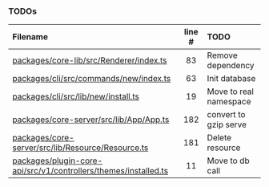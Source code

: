 ### TODOs
| Filename | line # | TODO
|:------|:------:|:------
| [packages/core-lib/src/Renderer/index.ts](packages/core-lib/src/Renderer/index.ts#L83) | 83 | Remove dependency
| [packages/cli/src/commands/new/index.ts](packages/cli/src/commands/new/index.ts#L63) | 63 | Init database
| [packages/cli/src/lib/new/install.ts](packages/cli/src/lib/new/install.ts#L19) | 19 | Move to real namespace
| [packages/core-server/src/lib/App/App.ts](packages/core-server/src/lib/App/App.ts#L182) | 182 | convert to gzip serve
| [packages/core-server/src/lib/Resource/Resource.ts](packages/core-server/src/lib/Resource/Resource.ts#L181) | 181 | Delete resource
| [packages/plugin-core-api/src/v1/controllers/themes/installed.ts](packages/plugin-core-api/src/v1/controllers/themes/installed.ts#L11) | 11 | Move to db call
